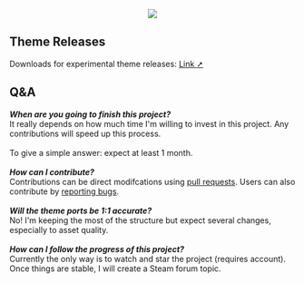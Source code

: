 <p align="center"><img src="https://raw.githubusercontent.com/TheRealDannyyy/Phase-Shift-Theme-Ports/master/.github/ASSETS/git_logo.png"></p>

## Theme Releases
Downloads for experimental theme releases: <a href="https://github.com/TheRealDannyyy/Phase-Shift-Theme-Ports/releases">Link ➚</a>

## Q&A
<i><b>When are you going to finish this project?</b></i><br>
It really depends on how much time I'm willing to invest in this project. Any contributions will speed up this process. <br><br> To give a simple answer: expect at least 1 month.
<br><br><i><b>How can I contribute?</b></i><br>
Contributions can be direct modifcations using <a href="https://github.com/TheRealDannyyy/Phase-Shift-Theme-Ports/pulls">pull requests</a>. Users can also contribute by <a href="https://github.com/TheRealDannyyy/Phase-Shift-Theme-Ports/issues">reporting bugs</a>.
<br><br><i><b>Will the theme ports be 1:1 accurate?</b></i><br>
No! I'm keeping the most of the structure but expect several changes, especially to asset quality.
<br><br><i><b>How can I follow the progress of this project?</b></i><br>
Currently the only way is to watch and star the project (requires account). <br>Once things are stable, I will create a Steam forum topic.
